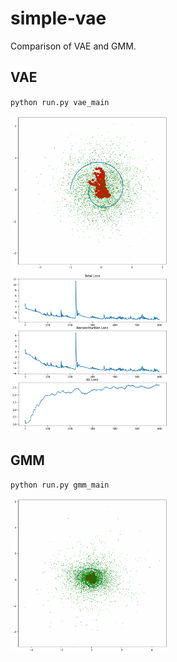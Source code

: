 # simple-vae

Comparison of VAE and GMM.

## VAE

`python run.py vae_main`

<img src="static/vae_reconstruction.gif" width="50%">

<img src="static/vae_loss.png" width="50%">

## GMM

`python run.py gmm_main`

<img src="static/gmm.gif" width="50%">
